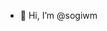 - 👋 Hi, I’m @sogiwm


<!---
sogiwm/sogiwm is a ✨ special ✨ repository because its `README.md` (this file) appears on your GitHub profile.
You can click the Preview link to take a look at your changes.
--->
